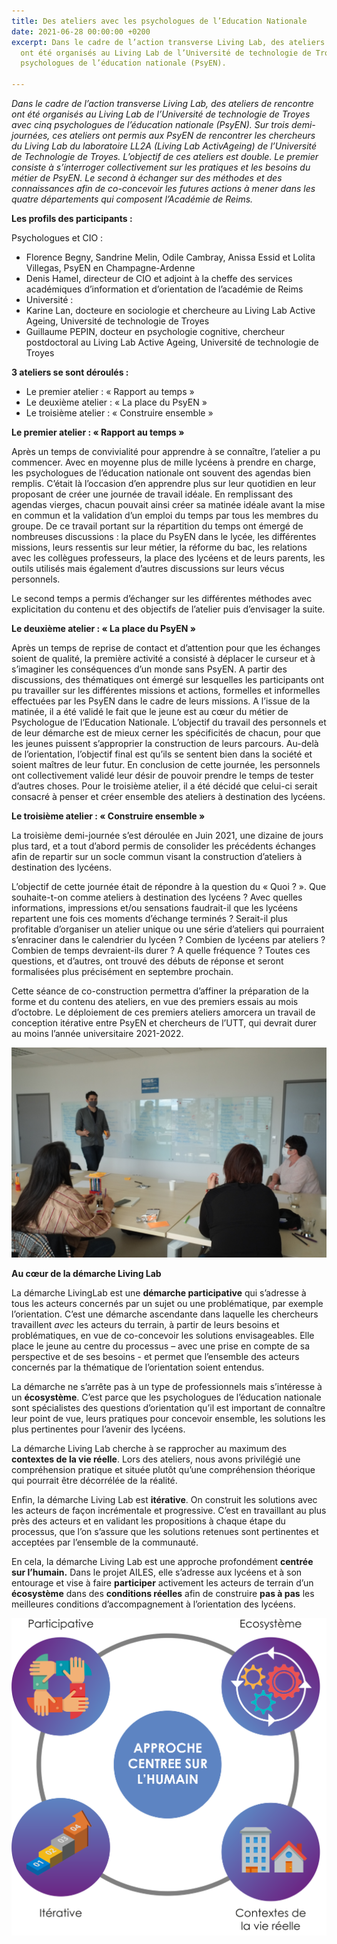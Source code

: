 ```yaml
---
title: Des ateliers avec les psychologues de l’Education Nationale
date: 2021-06-28 00:00:00 +0200
excerpt: Dans le cadre de l’action transverse Living Lab, des ateliers de rencontre
  ont été organisés au Living Lab de l’Université de technologie de Troyes avec cinq
  psychologues de l’éducation nationale (PsyEN).

---
```

_Dans le cadre de l’action transverse Living Lab, des ateliers de rencontre ont été organisés au Living Lab de l’Université de technologie de Troyes avec cinq psychologues de l’éducation nationale (PsyEN). Sur trois demi-journées, ces ateliers ont permis aux PsyEN de rencontrer les chercheurs du Living Lab du laboratoire LL2A (Living Lab ActivAgeing) de l’Université de Technologie de Troyes. L’objectif de ces ateliers est double. Le premier consiste à s’interroger collectivement sur les pratiques et les besoins du métier de PsyEN. Le second à échanger sur des méthodes et des connaissances afin de co-concevoir les futures actions à mener dans les quatre départements qui composent l’Académie de Reims._

**Les profils des participants :**

Psychologues et CIO :

* Florence Begny, Sandrine Melin, Odile Cambray, Anissa Essid et Lolita Villegas, PsyEN en Champagne-Ardenne
* Denis Hamel, directeur de CIO et adjoint à la cheffe des services académiques d’information et d’orientation de l’académie de Reims
* Université :
* Karine Lan, docteure en sociologie et chercheure au Living Lab Active Ageing, Université de technologie de Troyes
* Guillaume PEPIN, docteur en psychologie cognitive, chercheur postdoctoral au Living Lab Active Ageing, Université de technologie de Troyes

**3 ateliers se sont déroulés :**

* Le premier atelier : « Rapport au temps »
* Le deuxième atelier : « La place du PsyEN »
* Le troisième atelier : « Construire ensemble »

**Le premier atelier : « Rapport au temps »**

Après un temps de convivialité pour apprendre à se connaître, l’atelier a pu commencer. Avec en moyenne plus de mille lycéens à prendre en charge, les psychologues de l’éducation nationale ont souvent des agendas bien remplis. C’était là l’occasion d’en apprendre plus sur leur quotidien en leur proposant de créer une journée de travail idéale. En remplissant des agendas vierges, chacun pouvait ainsi créer sa matinée idéale avant la mise en commun et la validation d’un emploi du temps par tous les membres du groupe. De ce travail portant sur la répartition du temps ont émergé de nombreuses discussions : la place du PsyEN dans le lycée, les différentes missions, leurs ressentis sur leur métier, la réforme du bac, les relations avec les collègues professeurs, la place des lycéens et de leurs parents, les outils utilisés mais également d’autres discussions sur leurs vécus personnels.

Le second temps a permis d’échanger sur les différentes méthodes avec explicitation du contenu et des objectifs de l’atelier puis d’envisager la suite.

**Le deuxième atelier : « La place du PsyEN »**

Après un temps de reprise de contact et d’attention pour que les échanges soient de qualité, la première activité a consisté à déplacer le curseur et à s’imaginer les conséquences d’un monde sans PsyEN. A partir des discussions, des thématiques ont émergé sur lesquelles les participants ont pu travailler sur les différentes missions et actions, formelles et informelles effectuées par les PsyEN dans le cadre de leurs missions. A l’issue de la matinée, il a été validé le fait que le jeune est au cœur du métier de Psychologue de l’Education Nationale. L’objectif du travail des personnels et de leur démarche est de mieux cerner les spécificités de chacun, pour que les jeunes puissent s’approprier la construction de leurs parcours. Au-delà de l’orientation, l’objectif final est qu’ils se sentent bien dans la société et soient maîtres de leur futur. En conclusion de cette journée, les personnels ont collectivement validé leur désir de pouvoir prendre le temps de tester d’autres choses. Pour le troisième atelier, il a été décidé que celui-ci serait consacré à penser et créer ensemble des ateliers à destination des lycéens.

**Le troisième atelier : « Construire ensemble »**

La troisième demi-journée s’est déroulée en Juin 2021, une dizaine de jours plus tard, et a tout d’abord permis de consolider les précédents échanges afin de repartir sur un socle commun visant la construction d’ateliers à destination des lycéens.

L’objectif de cette journée était de répondre à la question du « Quoi ? ». Que souhaite-t-on comme ateliers à destination des lycéens ? Avec quelles informations, impressions et/ou sensations faudrait-il que les lycéens repartent une fois ces moments d’échange terminés ? Serait-il plus profitable d’organiser un atelier unique ou une série d’ateliers qui pourraient s’enraciner dans le calendrier du lycéen ? Combien de lycéens par ateliers ? Combien de temps devraient-ils durer ? A quelle fréquence ? Toutes ces questions, et d’autres, ont trouvé des débuts de réponse et seront formalisées plus précisément en septembre prochain.

Cette séance de co-construction permettra d’affiner la préparation de la forme et du contenu des ateliers, en vue des premiers essais au mois d’octobre. Le déploiement de ces premiers ateliers amorcera un travail de conception itérative entre PsyEN et chercheurs de l’UTT, qui devrait durer au moins l’année universitaire 2021-2022.

![](/uploads/dscf6586.JPG)

**Au cœur de la démarche Living Lab**

La démarche LivingLab est une **démarche participative** qui s’adresse à tous les acteurs concernés par un sujet ou une problématique, par exemple l’orientation. C’est une démarche ascendante dans laquelle les chercheurs travaillent _avec_ les acteurs du terrain, à partir de leurs besoins et problématiques, en vue de co-concevoir les solutions envisageables. Elle place le jeune au centre du processus – avec une prise en compte de sa perspective et de ses besoins - et permet que l’ensemble des acteurs concernés par la thématique de l’orientation soient entendus.

La démarche ne s’arrête pas à un type de professionnels mais s’intéresse à un **écosystème**. C’est parce que les psychologues de l’éducation nationale sont spécialistes des questions d’orientation qu’il est important de connaître leur point de vue, leurs pratiques pour concevoir ensemble, les solutions les plus pertinentes pour l’avenir des lycéens.

La démarche Living Lab cherche à se rapprocher au maximum des **contextes de la vie réelle**. Lors des ateliers, nous avons privilégié une compréhension pratique et située plutôt qu’une compréhension théorique qui pourrait être décorrélée de la réalité.

Enfin, la démarche Living Lab est **itérative**. On construit les solutions avec les acteurs de façon incrémentale et progressive. C’est en travaillant au plus près des acteurs et en validant les propositions à chaque étape du processus, que l’on s’assure que les solutions retenues sont pertinentes et acceptées par l’ensemble de la communauté.

En cela, la démarche Living Lab est une approche profondément **centrée sur l’humain.** Dans le projet AILES, elle s’adresse aux lycéens et à son entourage et vise à faire **participer** activement les acteurs de terrain d’un **écosystème** dans des **conditions réelles** afin de construire **pas à pas** les meilleures conditions d’accompagnement à l’orientation des lycéens.

![](/uploads/schema-living-lab.png)